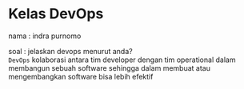 # Kelas DevOps

nama : indra purnomo

soal : jelaskan devops menurut anda?  
`DevOps` kolaborasi antara tim developer dengan tim operational dalam membangun sebuah software sehingga dalam membuat atau mengembangkan software bisa lebih efektif
